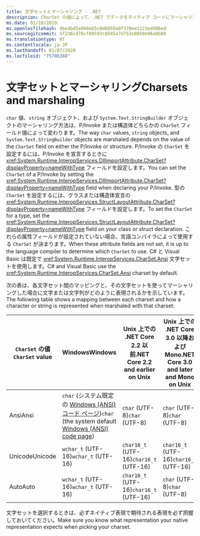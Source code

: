 ```yaml
---
title: 文字セットとマーシャリング - .NET
description: CharSet の値によって、.NET でデータをネイティブ コードにマーシャリングする方法がどのように変わるかについて説明します。
ms.date: 01/18/2019
ms.openlocfilehash: 4be4bd5a968eb5c0d6959a0f378ee1223ed906ed
ms.sourcegitcommit: 5f236cd78cf09593c8945a7d753e0850e96a0b80
ms.translationtype: HT
ms.contentlocale: ja-JP
ms.lasthandoff: 01/07/2020
ms.locfileid: "75706388"
---
```

# <a name="charsets-and-marshaling"></a><span data-ttu-id="dfa22-103">文字セットとマーシャリング</span><span class="sxs-lookup"><span data-stu-id="dfa22-103">Charsets and marshaling</span></span>

<span data-ttu-id="dfa22-104">`char` 値、`string` オブジェクト、および `System.Text.StringBuilder` オブジェクトのマーシャリング方法は、P/Invoke または構造体どちらかの `CharSet` フィールド値によって変わります。</span><span class="sxs-lookup"><span data-stu-id="dfa22-104">The way `char` values, `string` objects, and `System.Text.StringBuilder` objects are marshaled depends on the value of the `CharSet` field on either the P/Invoke or structure.</span></span> <span data-ttu-id="dfa22-105">P/Invoke の `CharSet` を設定するには、P/Invoke を宣言するときに <xref:System.Runtime.InteropServices.DllImportAttribute.CharSet?displayProperty=nameWithType> フィールドを設定します。</span><span class="sxs-lookup"><span data-stu-id="dfa22-105">You can set the `CharSet` of a P/Invoke by setting the <xref:System.Runtime.InteropServices.DllImportAttribute.CharSet?displayProperty=nameWithType> field when declaring your P/Invoke.</span></span> <span data-ttu-id="dfa22-106">型の `CharSet` を設定するには、クラスまたは構造体宣言の <xref:System.Runtime.InteropServices.StructLayoutAttribute.CharSet?displayProperty=nameWithType> フィールドを設定します。</span><span class="sxs-lookup"><span data-stu-id="dfa22-106">To set the `CharSet` for a type, set the <xref:System.Runtime.InteropServices.StructLayoutAttribute.CharSet?displayProperty=nameWithType> field on your class or struct declaration.</span></span> <span data-ttu-id="dfa22-107">これらの属性フィールドが設定されていない場合、言語コンパイラによって使用する `CharSet` が決まります。</span><span class="sxs-lookup"><span data-stu-id="dfa22-107">When these attribute fields are not set, it is up to the language compiler to determine which `CharSet` to use.</span></span> <span data-ttu-id="dfa22-108">C# と Visual Basic は既定で <xref:System.Runtime.InteropServices.CharSet.Ansi> 文字セットを使用します。</span><span class="sxs-lookup"><span data-stu-id="dfa22-108">C# and Visual Basic use the <xref:System.Runtime.InteropServices.CharSet.Ansi> charset by default.</span></span>

<span data-ttu-id="dfa22-109">次の表は、各文字セット間のマッピングと、その文字セットを使ってマーシャリングした場合に文字または文字列がどのように表現されるかを示しています。</span><span class="sxs-lookup"><span data-stu-id="dfa22-109">The following table shows a mapping between each charset and how a character or string is represented when marshaled with that charset:</span></span>

| <span data-ttu-id="dfa22-110">`CharSet` の値</span><span class="sxs-lookup"><span data-stu-id="dfa22-110">`CharSet` value</span></span> | <span data-ttu-id="dfa22-111">Windows</span><span class="sxs-lookup"><span data-stu-id="dfa22-111">Windows</span></span>            | <span data-ttu-id="dfa22-112">Unix 上での .NET Core 2.2 以前</span><span class="sxs-lookup"><span data-stu-id="dfa22-112">.NET Core 2.2 and earlier on Unix</span></span> | <span data-ttu-id="dfa22-113">Unix 上での .NET Core 3.0 以降および Mono</span><span class="sxs-lookup"><span data-stu-id="dfa22-113">.NET Core 3.0 and later and Mono on Unix</span></span> |
|-----------------|--------------------|-----------------------------------|------------------------------------------|
| <span data-ttu-id="dfa22-114">Ansi</span><span class="sxs-lookup"><span data-stu-id="dfa22-114">Ansi</span></span>            | <span data-ttu-id="dfa22-115">`char` (システム既定の [Windows (ANSI) コード ページ](/windows/win32/intl/code-pages))</span><span class="sxs-lookup"><span data-stu-id="dfa22-115">`char` (the system default [Windows (ANSI) code page](/windows/win32/intl/code-pages))</span></span>      | <span data-ttu-id="dfa22-116">`char` (UTF-8)</span><span class="sxs-lookup"><span data-stu-id="dfa22-116">`char` (UTF-8)</span></span>                    | <span data-ttu-id="dfa22-117">`char` (UTF-8)</span><span class="sxs-lookup"><span data-stu-id="dfa22-117">`char` (UTF-8)</span></span>                           |
| <span data-ttu-id="dfa22-118">Unicode</span><span class="sxs-lookup"><span data-stu-id="dfa22-118">Unicode</span></span>         | <span data-ttu-id="dfa22-119">`wchar_t` (UTF-16)</span><span class="sxs-lookup"><span data-stu-id="dfa22-119">`wchar_t` (UTF-16)</span></span> | <span data-ttu-id="dfa22-120">`char16_t` (UTF-16)</span><span class="sxs-lookup"><span data-stu-id="dfa22-120">`char16_t` (UTF-16)</span></span>               | <span data-ttu-id="dfa22-121">`char16_t` (UTF-16)</span><span class="sxs-lookup"><span data-stu-id="dfa22-121">`char16_t` (UTF-16)</span></span>                      |
| <span data-ttu-id="dfa22-122">Auto</span><span class="sxs-lookup"><span data-stu-id="dfa22-122">Auto</span></span>            | <span data-ttu-id="dfa22-123">`wchar_t` (UTF-16)</span><span class="sxs-lookup"><span data-stu-id="dfa22-123">`wchar_t` (UTF-16)</span></span> | <span data-ttu-id="dfa22-124">`char16_t` (UTF-16)</span><span class="sxs-lookup"><span data-stu-id="dfa22-124">`char16_t` (UTF-16)</span></span>               | <span data-ttu-id="dfa22-125">`char` (UTF-8)</span><span class="sxs-lookup"><span data-stu-id="dfa22-125">`char` (UTF-8)</span></span>                           |

<span data-ttu-id="dfa22-126">文字セットを選択するときは、必ずネイティブ表現で期待される表現を必ず把握しておいてください。</span><span class="sxs-lookup"><span data-stu-id="dfa22-126">Make sure you know what representation your native representation expects when picking your charset.</span></span>
